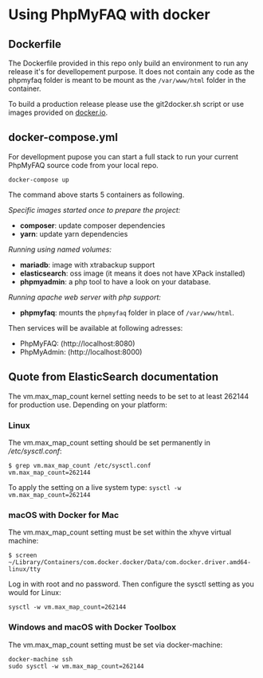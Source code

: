 # Using PhpMyFAQ with docker

## Dockerfile

The Dockerfile provided in this repo only build an environment to run any
release it's for devellopement purpose. It does not contain any code as the
phpmyfaq folder is meant to be mount as the `/var/www/html` folder in the
container.

To build a production release please use the git2docker.sh script or use images
provided on [docker.io](https://hub.docker.com/phpmyfaq).

## docker-compose.yml

For devellopment pupose you can start a full stack to run your current PhpMyFAQ
source code from your local repo.

    docker-compose up

The command above starts 5 containers as following.

_Specific images started once to prepare the project:_
- **composer**: update composer dependencies
- **yarn**: update yarn dependencies

_Running using named volumes:_
- **mariadb**: image with xtrabackup support
- **elasticsearch**: oss image (it means it does not have XPack installed)
- **phpmyadmin**: a php tool to have a look on your database.

_Running apache web server with php support:_
- **phpmyfaq**: mounts the `phpmyfaq` folder in place of `/var/www/html`.

Then services will be available at following adresses:

- PhpMyFAQ: (http://localhost:8080)
- PhpMyAdmin: (http://localhost:8000)


## Quote from ElasticSearch documentation

The vm.max_map_count kernel setting needs to be set to at least 262144 for production use. Depending on your platform:

### Linux

The vm.max_map_count setting should be set permanently in _/etc/sysctl.conf_:

    $ grep vm.max_map_count /etc/sysctl.conf
    vm.max_map_count=262144

To apply the setting on a live system type: `sysctl -w vm.max_map_count=262144`

### macOS with Docker for Mac

The vm.max_map_count setting must be set within the xhyve virtual machine:

    $ screen ~/Library/Containers/com.docker.docker/Data/com.docker.driver.amd64-linux/tty

Log in with root and no password. Then configure the sysctl setting as you would for Linux:

    sysctl -w vm.max_map_count=262144

### Windows and macOS with Docker Toolbox

The vm.max_map_count setting must be set via docker-machine:

    docker-machine ssh
    sudo sysctl -w vm.max_map_count=262144
